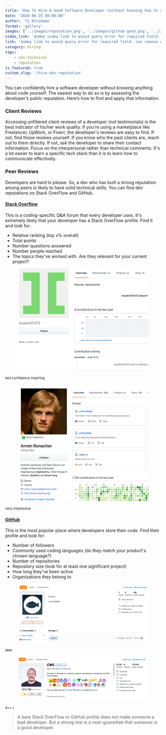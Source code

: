 ```yaml
---
title: 'How To Hire A Good Software Developer (without knowing how to code) - Reputation'
date: "2020-06-25 08:00:00"
author: 'Ty Hitzeman'
format: 'gallery'
images: ['../images/reputation.png', '../images/github-good.png', '../images/github-bad.png', '../images/stackoverflow-bad.png', '../images/stackoverflow-good.png']
video_link: 'dummy video link to avoid query error for required field. can remove once another post uses this'
link: 'dummy link to avoid query error for required field. can remove once another post uses this'
category: hiring
tags: 
    - non-technical
    - reputation
is_featured: true
custom_slug: '/hire-dev-reputation'
---
```


You can confidently hire a software developer without knowing anything about code yourself. The easiest way to do so is by assessing the developer’s public reputation. Here’s how to find and apply that information.

### Client Reviews

Accessing unfiltered client reviews of a developer (not testimonials) is the best indicator of his/her work quality. If you're using a marketplace like Freelancer, UpWork, or Fiverr, the developer's reviews are easy to find. If not, find those reviews yourself. If you know who the past clients are, reach out to them directly. If not, ask the developer to share their contact information. Focus on the interpersonal rather than technical comments. It's a lot easier to learn a specific tech stack than it is to learn how to communicate effectively. 

### Peer Reviews
Developers are hard to please. So, a dev who has built a strong reputation among peers is likely to have solid technical skills. You can find dev reputations on Stack OverFlow and GitHub. 

#### [Stack Overflow](https://stackoverflow.com/)
This is a coding-specific Q&A forum that every developer uses. It's extremely likely that your developer has a Stack OverFlow profile. Find it and look for:
- Relative ranking (top x% overall)
- Total points
- Number questions answered
- Number people reached
- The topics they've worked with. Are they relevant for your current project?

<div class="row mb-30">
    <div class="col-md-6">
        <figure>
            <img src="../images/github-bad.png" alt="stay away"/>
        </figure>
        <p style="font-size: 11px">Not confidence inspiring</p>
    </div>
    <div class="col-md-6">
        <figure>
            <img src="../images/github-good.png" alt="hire this dude"/>
        </figure>
        <p style="font-size: 11px">Very impressive</p>
    </div>
</div>


#### [GitHub](https://github.com/)

This is the most popular place where developers store their code. Find their profile and look for:
- Number of followers
- Commonly used coding languages (do they match your product's chosen language?)
- Number of repositories
- Repository size (look for at least one significant project)
- How long they've been active
- Organizations they belong to

<div class="row mb-30">
    <div class="col-md-6">
        <figure>
            <img src="../images/stackoverflow-bad.png" alt="this ok"/>
        </figure>
        <p style="font-size: 11px">Meh</p>
    </div>
    <div class="col-md-6">
        <figure>
            <img src="../images/stackoverflow-good.png" alt="this goooood"/>
        </figure>
        <p style="font-size: 11px">A+++</p>
    </div>
</div>

>A bare Stack OverFlow or GitHub profile does not make someone a bad developer. But a strong one is a near-guarantee that someone is a good developer.